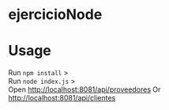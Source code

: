 # ejercicioNode

# Usage

Run `npm install` >  
Run `node index.js` >  
Open [http://localhost:8081/api/proveedores](http://localhost:8081/api/proveedores) Or [http://localhost:8081/api/clientes](http://localhost:8081/api/clientes)
